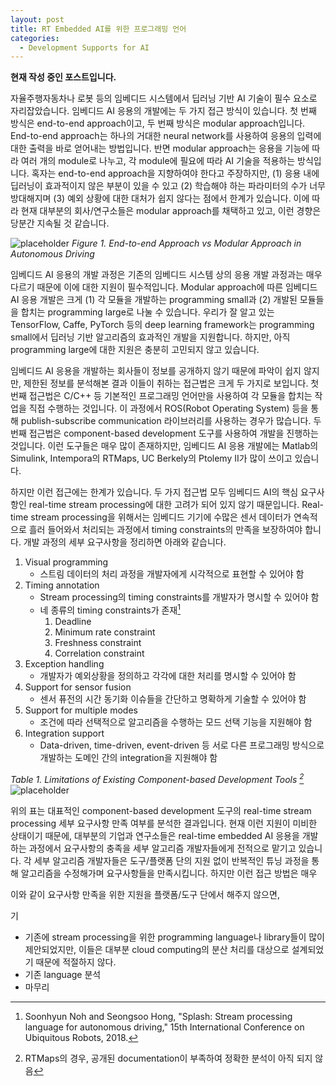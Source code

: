 ```yaml
---
layout: post
title: RT Embedded AI를 위한 프로그래밍 언어
categories:
  - Development Supports for AI
---
```


**현재 작성 중인 포스트입니다.**

자율주행자동차나 로봇 등의 임베디드 시스템에서 딥러닝 기반 AI 기술이 필수 요소로 자리잡았습니다. 임베디드 AI 응용의 개발에는 두 가지 접근 방식이 있습니다. 첫 번째 방식은 end-to-end approach이고, 두 번째 방식은 modular approach입니다. End-to-end approach는 하나의 거대한 neural network를 사용하여 응용의 입력에 대한 출력을 바로 얻어내는 방법입니다. 반면 modular approach는 응용을 기능에 따라 여러 개의 module로 나누고, 각 module에 필요에 따라 AI 기술을 적용하는 방식입니다. 혹자는 end-to-end approach을 지향하여야 한다고 주장하지만, (1) 응용 내에 딥러닝이 효과적이지 않은 부분이 있을 수 있고 (2) 학습해야 하는 파라미터의 수가 너무 방대해지며 (3) 예외 상황에 대한 대처가 쉽지 않다는 점에서 한계가 있습니다. 이에 따라 현재 대부분의 회사/연구소들은 modular approach를 채택하고 있고, 이런 경향은 당분간 지속될 것 같습니다.

![placeholder](https://i.imgur.com/Gatb5Qo.png "Figure 1")
*Figure 1. End-to-end Approach vs Modular Approach in Autonomous Driving*

임베디드 AI 응용의 개발 과정은 기존의 임베디드 시스템 상의 응용 개발 과정과는 매우 다르기 때문에 이에 대한 지원이 필수적입니다. Modular approach에 따른 임베디드 AI 응용 개발은 크게 (1) 각 모듈을 개발하는 programming small과 (2) 개발된 모듈들을 합치는 programming large로 나눌 수 있습니다. 우리가 잘 알고 있는 TensorFlow, Caffe, PyTorch 등의 deep learning framework는 programming small에서 딥러닝 기반 알고리즘의 효과적인 개발을 지원합니다. 하지만, 아직 programming large에 대한 지원은 충분히 고민되지 않고 있습니다.

임베디드 AI 응용을 개발하는 회사들이 정보를 공개하지 않기 때문에 파악이 쉽지 않지만, 제한된 정보를 분석해본 결과 이들이 취하는 접근법은 크게 두 가지로 보입니다. 첫번째 접근법은 C/C++ 등 기본적인 프로그래밍 언어만을 사용하여 각 모듈을 합치는 작업을 직접 수행하는 것입니다. 이 과정에서 ROS(Robot Operating System) 등을 통해 publish-subscribe communication 라이브러리를 사용하는 경우가 많습니다. 두번째 접근법은 component-based development 도구를 사용하여 개발을 진행하는 것입니다. 이런 도구들은 매우 많이 존재하지만, 임베디드 AI 응용 개발에는 Matlab의 Simulink, Intempora의 RTMaps, UC Berkely의 Ptolemy II가 많이 쓰이고 있습니다.

하지만 이런 접근에는 한계가 있습니다. 두 가지 접근법 모두 임베디드 AI의 핵심 요구사항인 real-time stream processing에 대한 고려가 되어 있지 않기 때문입니다. Real-time stream processing을 위해서는 임베디드 기기에 수많은 센서 데이터가 연속적으로 흘러 들어와서 처리되는 과정에서 timing constraints의 만족을 보장하여야 합니다. 개발 과정의 세부 요구사항을 정리하면 아래와 같습니다.

1. Visual programming
    - 스트림 데이터의 처리 과정을 개발자에게 시각적으로 표현할 수 있어야 함
2. Timing annotation
    - Stream processing의 timing constraints를 개발자가 명시할 수 있어야 함
    - 네 종류의 timing constraints가 존재[^Noh18]
        1. Deadline
        2. Minimum rate constraint
        3. Freshness constraint
        4. Correlation constraint
3. Exception handling
    - 개발자가 예외상황을 정의하고 각각에 대한 처리를 명시할 수 있어야 함
4. Support for sensor fusion
    - 센서 퓨전의 시간 동기화 이슈들을 간단하고 명확하게 기술할 수 있어야 함
5. Support for multiple modes
    - 조건에 따라 선택적으로 알고리즘을 수행하는 모드 선택 기능을 지원해야 함
6. Integration support
    - Data-driven, time-driven, event-driven 등 서로 다른 프로그래밍 방식으로 개발하는 도메인 간의 integration을 지원해야 함

*Table 1. Limitations of Existing Component-based Development Tools [^Exp1]*
![placeholder](https://i.imgur.com/jtML0qV.png "Table 1")

위의 표는 대표적인 component-based development 도구의 real-time stream processing 세부 요구사항 만족 여부를 분석한 결과입니다. 현재 이런 지원이 미비한 상태이기 때문에, 대부분의 기업과 연구소들은 real-time embedded AI 응용을 개발하는 과정에서 요구사항의 충족을 세부 알고리즘 개발자들에게 전적으로 맡기고 있습니다. 각 세부 알고리즘 개발자들은 도구/플랫폼 단의 지원 없이 반복적인 튜닝 과정을 통해 알고리즘을 수정해가며 요구사항들을 만족시킵니다. 하지만 이런 접근 방법은 매우



이와 같이 요구사항 만족을 위한 지원을 플랫폼/도구 단에서 해주지 않으면,


기




- 기존에 stream processing을 위한 programming language나 library들이 많이 제안되었지만, 이들은 대부분 cloud computing의 분산 처리를 대상으로 설계되었기 때문에 적절하지 않다.
- 기존 language 분석
- 마무리

[^Noh18]: Soonhyun Noh and Seongsoo Hong, "Splash: Stream processing language for autonomous driving," 15th International Conference on Ubiquitous Robots, 2018.
[^Exp1]: RTMaps의 경우, 공개된 documentation이 부족하여 정확한 분석이 아직 되지 않음
